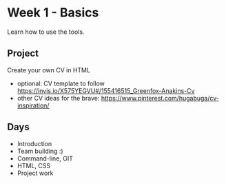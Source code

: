 # Week 1 - Basics
Learn how to use the tools.

## Project
Create your own CV in HTML
- optional: CV template to follow https://invis.io/X575YEGVU#/155416515_Greenfox-Anakins-Cv
- other CV ideas for the brave: https://www.pinterest.com/hugabuga/cv-inspiration/

## Days
- Introduction
- Team building :)
- Command-line, GIT
- HTML, CSS
- Project work
